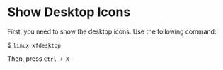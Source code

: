# Show Desktop Icons

First, you need to show the desktop icons. Use the following command:

$  ```linux
    xfdesktop
    ```

Then, press `Ctrl + X`
